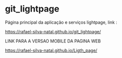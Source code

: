 # git_lightpage

Página principal da aplicação e serviços lightpage, link :

https://rafael-silva-natal.github.io/git_lightpage/



LINK PARA A VERSAO MOBILE DA PAGINA WEB

https://rafael-silva-natal.github.io/Ligth_page/


